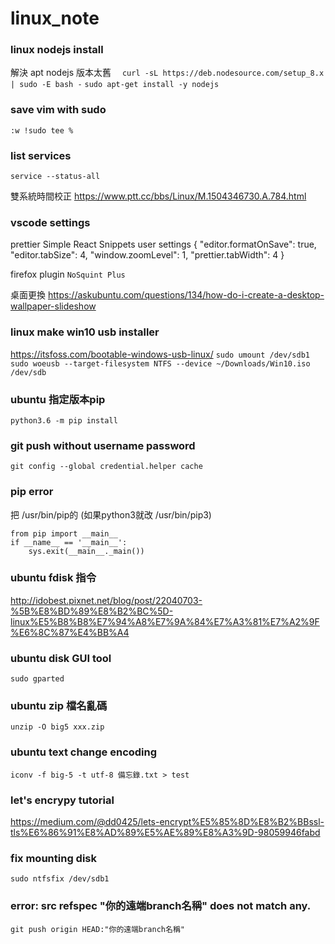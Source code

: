 # linux_note

### linux nodejs install 
解決 apt nodejs 版本太舊　
`curl -sL https://deb.nodesource.com/setup_8.x | sudo -E bash -`
`sudo apt-get install -y nodejs`

### save vim with sudo
`:w !sudo tee %`

### list services
`service --status-all`

雙系統時間校正 https://www.ptt.cc/bbs/Linux/M.1504346730.A.784.html

### vscode settings
prettier
Simple React Snippets
user settings
{
    "editor.formatOnSave": true,
    "editor.tabSize": 4,
    "window.zoomLevel": 1,
    "prettier.tabWidth": 4
}

firefox plugin `NoSquint Plus`

桌面更換 https://askubuntu.com/questions/134/how-do-i-create-a-desktop-wallpaper-slideshow

### linux make win10 usb installer
https://itsfoss.com/bootable-windows-usb-linux/
`sudo umount /dev/sdb1`
`sudo woeusb --target-filesystem NTFS --device ~/Downloads/Win10.iso /dev/sdb`
### ubuntu 指定版本pip
`python3.6 -m pip install`

### git push without username password 
`git config --global credential.helper cache`

### pip error
把 /usr/bin/pip的 (如果python3就改 /usr/bin/pip3)
```
from pip import __main__
if __name__ == '__main__':
    sys.exit(__main__._main())
```

### ubuntu fdisk 指令
http://idobest.pixnet.net/blog/post/22040703-%5B%E8%BD%89%E8%B2%BC%5D-linux%E5%B8%B8%E7%94%A8%E7%9A%84%E7%A3%81%E7%A2%9F%E6%8C%87%E4%BB%A4

### ubuntu disk GUI tool
`sudo gparted`

### ubuntu zip 檔名亂碼
`unzip -O big5 xxx.zip`

### ubuntu text change encoding
`iconv -f big-5 -t utf-8 備忘錄.txt > test`

### let's encrypy tutorial
https://medium.com/@dd0425/lets-encrypt%E5%85%8D%E8%B2%BBssl-tls%E6%86%91%E8%AD%89%E5%AE%89%E8%A3%9D-98059946fabd

### fix mounting disk
`sudo ntfsfix /dev/sdb1`

### error: src refspec "你的遠端branch名稱" does not match any.
`git push origin HEAD:"你的遠端branch名稱" `


